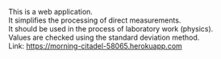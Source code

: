 This is a web application.<br>
It simplifies the processing of direct measurements.<br>
It should be used in the process of laboratory work (physics).<br>
Values are checked using the standard deviation method.<br>
Link: https://morning-citadel-58065.herokuapp.com
